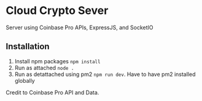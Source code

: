 # Cloud Crypto Sever

Server using Coinbase Pro APIs, ExpressJS, and SocketIO

## Installation

1. Install npm packages `npm install`
2. Run as attached `node .`
3. Run as detattached using pm2 `npm run dev`. Have to have pm2 installed globally

Credit to Coinbase Pro API and Data.


